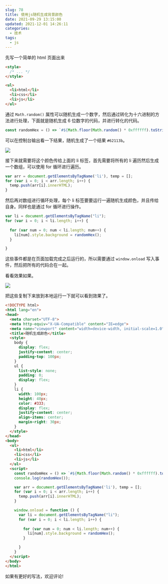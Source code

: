 ```yaml
---
slug: 78
title: 使用js随机生成背景颜色
date: 2021-09-29 13:15:00
updated: 2021-12-01 14:26:11
categories: 
  - 技术
tags: 
  - js
---
```




先写一个简单的 html 页面出来

```html
<style>
  /* ... */
</style>

<ul>
  <li>html</li>
  <li>css</li>
  <li>js</li>
</ul>
```

通过 `Math.random()` 属性可以随机生成一个数字，然后通过转化为十六进制的方法进行处理，下面就是随机生成 6 位数字的代码，并进行转化的代码。

```js
const randomHex = () => `#${Math.floor(Math.random() * 0xffffff).toString(16).padEnd(6, "0")}`;
```

可以在控制台输出看一下结果，随机生成了一个结果 `#62113b`。

![](https://imgurl.s3.bitiful.net/images/2021/09/29/157fa8f9834a8e9001c270d7223a1aa9.png)

接下来就需要将这个颜色传给上面的 li 标签，首先需要将所有的 li 遍历然后生成一个数组，可以使用 for 循环进行遍历。

```js
var arr = document.getElementsByTagName('li'), temp = [];
for (var i = 0; i < arr.length; i++) {
  temp.push(arr[i].innerHTML);
}

```

然后再对数组进行循环处理，每个 li 标签要要运行一遍随机生成颜色，并且传给自身。同样也是通过 for 循环进行操作。

```js
var li = document.getElementsByTagName("li");
for (var i = 0; i < li.length; i++) {
  
  for (var num = 0; num < li.length; num++) {
    li[num].style.background = randomHex();
  }

}

```

这些事件都是在页面加载完成之后运行的，所以需要通过 `window.onload` 写入事件，然后把所有的代码合在一起。

看看效果如果。

![](https://imgurl.s3.bitiful.net/images/2021/09/29/ea9f9e27be2f3587cda141bc998d4b80.png)


把这些复制下来放到本地运行一下就可以看到效果了。

```html
<!DOCTYPE html>
<html lang="en">
<head>
  <meta charset="UTF-8">
  <meta http-equiv="X-UA-Compatible" content="IE=edge">
  <meta name="viewport" content="width=device-width, initial-scale=1.0">
  <title>随机生成颜色</title>
  <style>
    body {
      display: flex;
      justify-content: center;
      padding-top: 100px;
    }
    ul {
      list-style: none;
      padding: 0;
      display: flex;
    }
    li {
      width: 100px;
      height: 40px;
      color: #333;
      display: flex;
      justify-content: center;
      align-items: center;
      margin-right: 30px;
    }
  </style>
</head>
<body>
  <ul>
    <li>html</li>
    <li>css</li>
    <li>js</li>
  </ul>
  <script>
    const randomHex = () => `#${Math.floor(Math.random() * 0xffffff).toString(16).padEnd(6, "0")}`;
    console.log(randomHex());

    var arr = document.getElementsByTagName('li'), temp = [];
    for (var i = 0; i < arr.length; i++) {
      temp.push(arr[i].innerHTML);
    }

    window.onload = function () {
      var li = document.getElementsByTagName("li");
      for (var i = 0; i < li.length; i++) {
        
        for (var num = 0; num < li.length; num++) {
          li[num].style.background = randomHex();
        }

      }
    }
  </script>
</body>
</html>
```

如果有更好的写法，欢迎评论!